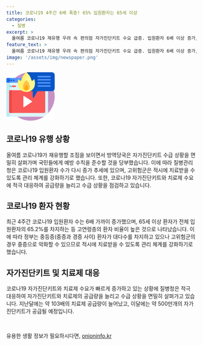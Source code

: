 ```yaml
---
title: 코로나19 4주간 6배 폭증! 65% 입원환자는 65세 이상
categories:
  - 질병
excerpt: >
  올여름 코로나19 재유행 우려 속 편의점 자가진단키트 수요 급증. 입원환자 6배 이상 증가, 방역당국 치료제 공급 확대 및 자가검사키트 수급 조처. 국내 2년간 유행 동향 고려해 이달말까지 환자 증가 예측. 전세계에서 유행 중인 오미크론 KP.3 변이 주도적. 중등증 환자 대응 가능하나 고위험군 감염 위험 고려해 치료 관리 강화. 치료제 및 자가검사키트 공급 확대 등 정부 대응방침. 10월 무료백신접종, 호흡기감염병 예방수칙 준수 강조.
feature_text: >
  올여름 코로나19 재유행 우려 속 편의점 자가진단키트 수요 급증. 입원환자 6배 이상 증가, 방역당국 치료제 공급 확대 및 자가검사키트 수급 조처. 국내 2년간 유행 동향 고려해 이달말까지 환자 증가 예측. 전세계에서 유행 중인 오미크론 KP.3 변이 주도적. 중등증 환자 대응 가능하나 고위험군 감염 위험 고려해 치료 관리 강화. 치료제 및 자가검사키트 공급 확대 등 정부 대응방침. 10월 무료백신접종, 호흡기감염병 예방수칙 준수 강조.
image: '/assets/img/newspaper.png'
---
```


<p><img src="/assets/img/news.png" alt="rentncar 속보" /></p>

<h2 data-ke-size="size26">코로나19 유행 상황</h2>

<p data-ke-size="size16">올여름 코로나19가 재유행할 조짐을 보이면서 방역당국은 자가진단키트 수급 상황을 면밀히 살펴가며 국민들에게 예방 수칙을 준수할 것을 당부했습니다. 이에 따라 질병관리청은 코로나19 입원환자 수가 다시 증가 추세에 있으며, 고위험군은 적시에 치료받을 수 있도록 관리 체계를 강화하기로 했습니다. 또한, 코로나19 자가진단키트와 치료제 수요에 적극 대응하여 공급량을 늘리고 수급 상황을 점검하고 있습니다.</p>

<h2 data-ke-size="size26">코로나19 환자 현황</h2>

<p data-ke-size="size16">최근 4주간 코로나19 입원환자 수는 6배 가까이 증가했으며, 65세 이상 환자가 전체 입원환자의 65.2%를 차지하는 등 고연령층의 환자 비율이 높은 것으로 나타났습니다. 이에 따라 정부는 중등증(중증과 경증 사이) 환자가 대다수를 차지하고 있으나 고위험군의 경우 중증으로 악화할 수 있으므로 적시에 치료받을 수 있도록 관리 체계를 강화하기로 했습니다.</p>

<h2 data-ke-size="size26">자가진단키트 및 치료제 대응</h2>

<p data-ke-size="size16">코로나19 자가진단키트와 치료제 수요가 빠르게 증가하고 있는 상황에 질병청은 적극 대응하여 자가진단키트와 치료제의 공급량을 늘리고 수급 상황을 면밀히 살펴가고 있습니다. 지난달에는 약 103배의 치료제 공급량이 늘어났고, 이달에는 약 500만개의 자가진단키트가 공급될 예정입니다.</p>

<p data-ke-size="size16">&nbsp;</p>
유용한 생활 정보가 필요하시다면, <a href="https://onioninfo.kr" rel="dofollow">onioninfo.kr</a>


